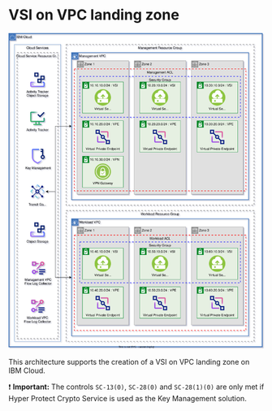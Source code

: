 # VSI on VPC landing zone

![Architecture diagram for the Standard variation of VSI on VPC landing zone](https://raw.githubusercontent.com/terraform-ibm-modules/terraform-ibm-landing-zone/main/reference-architectures/vsi-vsi.drawio.svg)

This architecture supports the creation of a VSI on VPC landing zone on IBM Cloud.


:exclamation: **Important:** The controls `SC-13(0)`, `SC-28(0)` and `SC-28(1)(0)` are only met if Hyper Protect Crypto Service is used as the Key Management solution.
